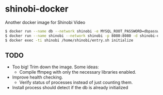 # shinobi-docker
Another docker image for Shinobi Video

```bash
$ docker run --name db --network shinobi -e MYSQL_ROOT_PASSWORD=dbpasswd -d mariadb:latest
$ docker run --name shinobi --network shinobi -p 8080:8080 -d shinobi-docker:1.0
$ docker exec -ti shinobi /home/shinobi/entry.sh initialize
```

## TODO

* Too big! Trim down the image. Some ideas:
  * Compile ffmpeg with only the necessary libraries enabled.
* Improve health checking.
  * Verify status of processes instead of just counting them.
* Install process should detect if the db is already initialized

